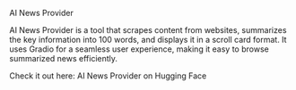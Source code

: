 AI News Provider

AI News Provider is a tool that scrapes content from websites, summarizes the key information into 100 words, and displays it in a scroll card format. It uses Gradio for a seamless user experience, making it easy to browse summarized news efficiently.

Check it out here: AI News Provider on Hugging Face
